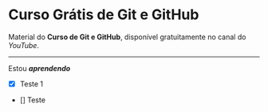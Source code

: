 # Curso Grátis de Git e GitHub
Material do **Curso de Git e GitHub**, disponível gratuitamente no canal do *YouTube*.
***

Estou __*aprendendo*__

- [X] Teste 1
- [] Teste
